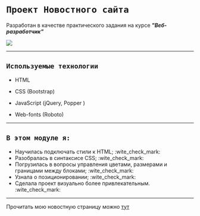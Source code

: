 # `Проект Новостного сайта`

Разработан в качестве практического задания на курсе ***"Веб-разработчик"***

![](https://smm-tips.ru/wp-content/uploads/2020/09/professiya-veb-razrabotchik.png)

---

## `Используемые технологии`

* HTML

* CSS (Bootstrap)

* JavaScript (jQuery, Popper )

* Web-fonts (Roboto)

---
## `В этом модуле я:`
+ Научилась подключать стили к HTML; :wite_check_mark:
+ Разобралась в синтаксисе CSS; :wite_check_mark:
+ Погрузилась в вопросы управления цветами, размерами и границами между блоками; :wite_check_mark:
+ Узнала о позиционировании; :wite_check_mark:
+ Сделала проект визуально более привлекательным. :wite_check_mark:
- - -
Прочитать мою новостную страницу можно [тут]( ссылка )